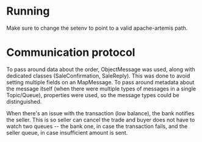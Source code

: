 # Running
Make sure to change the setenv to point to a valid apache-artemis path.

# Communication protocol
To pass around data about the order, ObjectMessage was used, along with dedicated classes (SaleConfirmation, SaleReply). This was done to avoid setting multiple fields on an MapMessage. To pass around metadata about the message itself (when there were multiple types of messages in a single Topic/Queue), properties were used, so the message types could be distinguished. 

When there's an issue with the transaction (low balance), the bank notifies the seller. This is so seller can cancel the trade and buyer does not have to watch two queues -- the bank one, in case the transaction fails, and the seller queue, in case insufficient amount is sent.